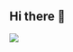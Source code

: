## Hi there 👋
<!--
![Rohit's GitHub stats](https://github-readme-stats.vercel.app/api?username=duggalrohi&show_icons=true)
-->
<picture>
  <source
    srcset="https://github-readme-stats.vercel.app/api?username=duggalrohi&show_icons=true&theme=dark"
    media="(prefers-color-scheme: dark)"
  />
  <source
    srcset="https://github-readme-stats.vercel.app/api?username=duggalrohi&show_icons=true"
    media="(prefers-color-scheme: light), (prefers-color-scheme: no-preference)"
  />
  <img src="https://github-readme-stats.vercel.app/api?username=duggalrohi&show_icons=true" />
</picture>

<!--
![Rohit's GitHub stats](https://github-readme-stats.vercel.app/api?username=duggalrohi&show=reviews,discussions_started,discussions_answered,prs_merged,prs_merged_percentage&show_icons=true)
**duggalrohi/duggalrohi** is a ✨ _special_ ✨ repository because its `README.md` (this file) appears on your GitHub profile.

Here are some ideas to get you started:

- 🔭 I’m currently working on ...
- 🌱 I’m currently learning ...
- 👯 I’m looking to collaborate on ...
- 🤔 I’m looking for help with ...
- 💬 Ask me about ...
- 📫 How to reach me: ...
- 😄 Pronouns: ...
- ⚡ Fun fact: ...
-->
